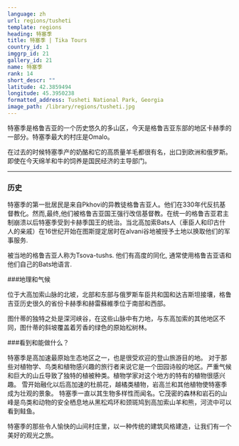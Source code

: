 ```yaml
---
language: zh
url: regions/tusheti
template: regions
heading: 特塞季
title: 特塞季 | Tika Tours
country_id: 1
imggrp_id: 21
gallery_id: 21
name: 特塞季
rank: 14
short_descr: ""
latitude: 42.3859494
longitude: 45.3950238
formatted_address: Tusheti National Park, Georgia
image_path: /library/regions/tusheti.jpg
---
```

<div class="row content-row"><!-- 1180 (1)-->

</div>

<div class="row content-row"><!-- 1181 (2)-->
<div class="col-12 col-sm-6 col-md-6"><!-- 1572 -->

特塞季是格鲁吉亚的一个历史悠久的多山区，今天是格鲁吉亚东部的地区卡赫季的一部分。特塞季最大的村庄是Omalo。


</div>

<div class="col-12 col-sm-6 col-md-6"><!-- 1573 -->

在过去的时候特塞季产的奶酪和它的高质量羊毛都很有名，出口到欧洲和俄罗斯。即使在今天绵羊和牛的饲养是国民经济的主导部门。

</div>

</div>

<div class="row content-row"><!-- 1182 (3)-->
<div class="col-12"><!-- 1574 -->

* * *

</div>

</div>

<div class="row content-row"><!-- 1183 (4)-->
<div class="col-12 col-sm-6 col-md-6"><!-- 1575 -->

### 历史


特塞季的第一批居民是来自Pkhovi的异教徒格鲁吉亚人。他们在330年代反抗基督教化。然而,最终,他们被格鲁吉亚国王强行改信基督教。在统一的格鲁吉亚君主制崩溃以后特塞季受到卡赫季国王的统治。当北高加索Bats人（車臣人和印古什人的亲戚）在16世纪开始在图斯提定居时在alvani谷地被授予土地以换取他们的军事服务.

被当地的格鲁吉亚人称为Tsova-tushs. 他们有高度的同化, 通常使用格鲁吉亚语和他们自己的Bats地语言.

###地理和气候

位于大高加索山脉的北坡，北部和东部与俄罗斯车臣共和国和达吉斯坦接壤，格鲁吉亚历史很久的省份卡赫季和赫雷蘇維季位于南部和西部。

图什蒂的独特之处是深河峡谷，在这些山脉中有力地，与东高加索的其他地区不同，图什蒂的斜坡覆盖着芳香的绿色的原始松树林。

</div>

<div class="col-12 col-sm-6 col-md-6"><!-- 1576 -->

###看到和能做什么？

特塞季是高加速最原始生态地区之一，也是很受欢迎的登山旅游目的地。
对于那些对植物学、鸟类和植物感兴趣的旅行者来说它是一个田园诗般的地区。严重气候和巨大的山丘导致了独特的植被种类。植物学家对这个地方的特有的植物很感兴趣。
雪开始融化以后高加速的杜鹃花，越橘类植物，岩高兰和其他植物使特塞季成为壮观的景象。
特塞季一直以其生物多样性而闻名。它茂密的森林和岩石的山峰是鸟类和动物的安全栖息地从黑松鸡环和颈斑鸠到高加索山羊和熊，河流中可以看到鲑鱼。

特塞季的那些令人愉快的山间村庄里，以一种传统的建筑风格建造，让我们有一个美好的观光之旅。

</div>

</div>
